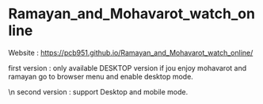# Ramayan_and_Mohavarot_watch_online

Website : https://pcb951.github.io/Ramayan_and_Mohavarot_watch_online/

first version : only available DESKTOP version
if jou enjoy mohavarot and ramayan 
go to browser menu and enable desktop mode.

\n
second version : support Desktop and mobile mode.
